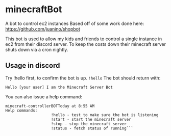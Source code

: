 # minecraftBot
A bot to control ec2 instances
Based off of some work done here: https://github.com/juanino/shopbot

This bot is used to allow my kids and friends to control a single instance in ec2 
from their discord server.  To keep the costs down their minecraft server shuts down
via a cron nightly.

## Usage in discord

Try !hello first, to confirm the bot is up.
```!hello```
The bot should return with:

```Hello [your user] I am the Minecraft Server Bot```

You can also issue a help command:
```!help
minecraft-controllerBOTToday at 8:55 AM
Help commands: 
                    !hello - test to make sure the bot is listening
                    !start - start the minecraft server
                    !stop - stop the minecraft server
                    !status - fetch status of running```
